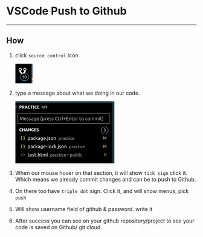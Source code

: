 # VSCode Push to Github

---

## How

1. click `source control` icon.
   
   ![](./assets/source-control.png)

2. type a message about what we doing in our code.
   
   ![](./assets/source-control-message.png)

3. When our mouse hover on that section, it will show `tick sign` click it. Which means we already commit changes and can be to push to Github.
   
4. On there too have `triple dot` sign. Click it, and will show menus, pick `push`
   
5. Will show username field of github & password. write it
   
6. After success you can see on your github repository/project to see your code is saved on Github/ git cloud.